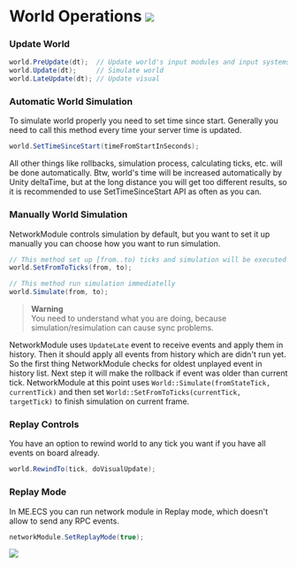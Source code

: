 # World Operations [![](Logo-Tiny.png)](/../../#glossary)

### Update World

```csharp
world.PreUpdate(dt);  // Update world's input modules and input systems
world.Update(dt);     // Simulate world
world.LateUpdate(dt); // Update visual
```

### Automatic World Simulation

To simulate world properly you need to set time since start. Generally you need to call this method every time your server time is updated.
```csharp
world.SetTimeSinceStart(timeFromStartInSeconds);
```
All other things like rollbacks, simulation process, calculating ticks, etc. will be done automatically.
Btw, world's time will be increased automatically by Unity deltaTime, but at the long distance you will get too different results,
so it is recommended to use SetTimeSinceStart API as often as you can.

### Manually World Simulation

NetworkModule controls simulation by default, but you want to set it up manually you can choose how you want to run simulation.
```csharp
// This method set up [from..to) ticks and simulation will be executed in the World::Update() call
world.SetFromToTicks(from, to);
```
```csharp
// This method run simulation immediatelly
world.Simulate(from, to);
```
> **Warning**<br>
> You need to understand what you are doing, because simulation/resimulation can cause sync problems.

NetworkModule uses ```UpdateLate``` event to receive events and apply them in history.
Then it should apply all events from history which are didn't run yet. So the first thing NetworkModule checks for oldest unplayed event in history list.
Next step it will make the rollback if event was older than current tick.
NetworkModule at this point uses ```World::Simulate(fromStateTick, currentTick)``` and then set ```World::SetFromToTicks(currentTick, targetTick)``` to finish simulation on current frame.

### Replay Controls

You have an option to rewind world to any tick you want if you have all events on board already.
```csharp
world.RewindTo(tick, doVisualUpdate);
```

### Replay Mode

In ME.ECS you can run network module in Replay mode, which doesn't allow to send any RPC events.
```csharp
networkModule.SetReplayMode(true);
```

[![](Footer.png)](/../../#glossary)
